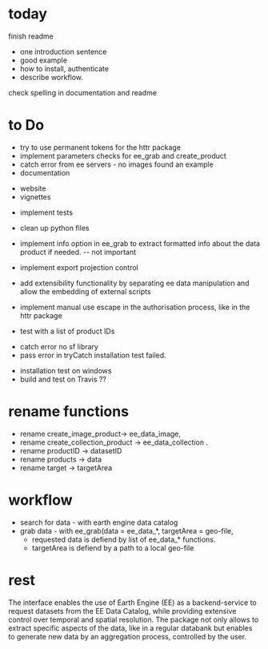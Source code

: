# today

finish readme
 * one introduction sentence
 * good example
 * how to install, authenticate
 * describe workflow.

check spelling in documentation and readme


# to Do

+ try to use permanent tokens for the httr package
+ implement parameters checks for ee_grab and create_product
+ catch error from ee servers - no images found an example
+ documentation
* website
* vignettes
+ implement tests
* clean up python files

* implement info option in ee_grab to extract formatted info about the data product if needed. -- not important

* implement export projection control
* add extensibility functionality by separating ee data manipulation and allow the embedding of external scripts
* implement manual use escape in the authorisation process, like in the httr package
* test with a list of product IDs

+ catch error no sf library
+ pass error in tryCatch installation test failed.
* installation test on windows
* build and test on Travis ??


# rename functions

* rename create_image_product-> ee_data_image, 
* rename create_collection_product -> ee_data_collection .
* rename productID -> datasetID
* rename products -> data
* rename target -> targetArea

# workflow

* search for data - with earth engine data catalog
* grab data - with ee_grab(data = ee_data_*, targetArea = geo-file, 
  * requested data is defiend by list of ee_data_* functions.
  * targetArea is defiend by a path to a local geo-file
  




# rest


The interface enables the use of Earth Engine (EE) as a backend-service to request datasets from the EE Data Catalog, while providing extensive control over temporal and spatial resolution. The package not only allows to extract specific aspects of the data, like in a regular databank but enables to generate new data by an aggregation process, controlled by the user. 







